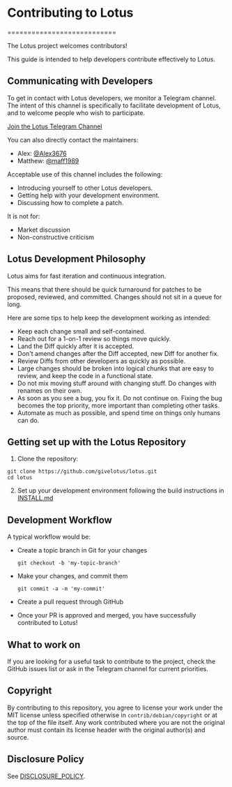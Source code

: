 # Contributing to Lotus
===========================

The Lotus project welcomes contributors!

This guide is intended to help developers contribute effectively to Lotus.

## Communicating with Developers

To get in contact with Lotus developers, we monitor a Telegram channel. The intent of this channel is specifically to facilitate development of Lotus, and to welcome people who wish to participate.

[Join the Lotus Telegram Channel](https://t.me/givelotus)

You can also directly contact the maintainers:
- Alex: [@Alex3676](https://t.me/Alex3676)
- Matthew: [@maff1989](https://t.me/maff1989)

Acceptable use of this channel includes the following:
* Introducing yourself to other Lotus developers.
* Getting help with your development environment.
* Discussing how to complete a patch.

It is not for:
* Market discussion
* Non-constructive criticism

## Lotus Development Philosophy

Lotus aims for fast iteration and continuous integration.

This means that there should be quick turnaround for patches to be proposed, reviewed, and committed. Changes should not sit in a queue for long.

Here are some tips to help keep the development working as intended:

- Keep each change small and self-contained.
- Reach out for a 1-on-1 review so things move quickly.
- Land the Diff quickly after it is accepted.
- Don't amend changes after the Diff accepted, new Diff for another fix.
- Review Diffs from other developers as quickly as possible.
- Large changes should be broken into logical chunks that are easy to review, and keep the code in a functional state.
- Do not mix moving stuff around with changing stuff. Do changes with renames on their own.
- As soon as you see a bug, you fix it. Do not continue on. Fixing the bug becomes the top priority, more important than completing other tasks.
- Automate as much as possible, and spend time on things only humans can do.

## Getting set up with the Lotus Repository

1. Clone the repository:
```
git clone https://github.com/givelotus/lotus.git
cd lotus
```

2. Set up your development environment following the build instructions in [INSTALL.md](INSTALL.md)

## Development Workflow

A typical workflow would be:

- Create a topic branch in Git for your changes
  ```
  git checkout -b 'my-topic-branch'
  ```

- Make your changes, and commit them
  ```
  git commit -a -m 'my-commit'
  ```

- Create a pull request through GitHub

- Once your PR is approved and merged, you have successfully contributed to Lotus!

## What to work on

If you are looking for a useful task to contribute to the project, check the GitHub issues list or ask in the Telegram channel for current priorities.

## Copyright

By contributing to this repository, you agree to license your work under the MIT license unless specified otherwise in `contrib/debian/copyright` or at the top of the file itself. Any work contributed where you are not the original author must contain its license header with the original author(s) and source.

## Disclosure Policy

See [DISCLOSURE_POLICY](DISCLOSURE_POLICY.md).
